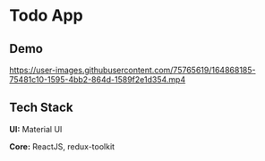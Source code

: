 
# Todo App

## Demo



https://user-images.githubusercontent.com/75765619/164868185-75481c10-1595-4bb2-864d-1589f2e1d354.mp4



## Tech Stack

**UI:** Material UI

**Core:** ReactJS, redux-toolkit






